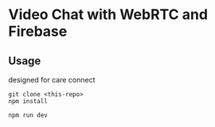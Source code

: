 # Video Chat with WebRTC and Firebase


## Usage

designed for care connect
```
git clone <this-repo>
npm install

npm run dev
```
